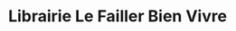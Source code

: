 ---
title: "Librairie Le Failler Bien Vivre"
url: /rennes/librairie-le-failler-bien-vivre/
shop: Bücher
---